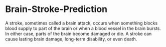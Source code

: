 # Brain-Stroke-Prediction

A stroke, sometimes called a brain attack, occurs when something blocks blood supply to part of the brain or when a blood vessel in the brain bursts. In either case, parts of the brain become damaged or die. A stroke can cause lasting brain damage, long-term disability, or even death.


